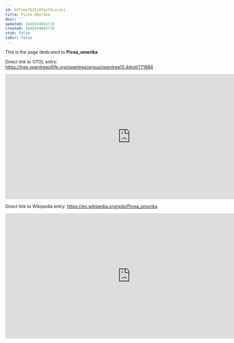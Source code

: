 ```yaml
---
id: b3fsmx7633j07gzfdcurzxj
title: Picea Omorika
desc: ''
updated: 1648144045710
created: 1648144045710
stub: false
isDir: false
---
```

This is the page dedicated to **Picea_omorika**


Direct link to OTOL entry: https://tree.opentreeoflife.org/opentree/argus/opentree13.4@ott771684



<html>
    <body>
    <iframe src="https://tree.opentreeoflife.org/opentree/argus/opentree13.4@ott771684"
    width="800" height="400" frameborder="0" allowfullscreen> </iframe>
    </body>
</html>
    


Direct link to Wikipedia entry: https://en.wikipedia.org/wiki/Picea_omorika



<html>
    <body>
    <iframe src="https://en.wikipedia.org/wiki/Picea_omorika"
    width="800" height="400" frameborder="0" allowfullscreen> </iframe>
    </body>
</html>
    
